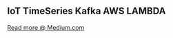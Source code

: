 ## IoT TimeSeries Kafka AWS LAMBDA
[Read more @ Medium.com](https://medium.com/cloud-data-analytics/iot-timeseries-event-processing-using-aws-serverless-services-and-aws-managed-kafka-streaming-af12fdd0699a)
